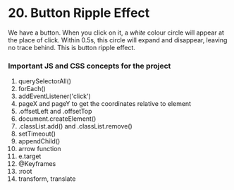 # 20. Button Ripple Effect

We have a button. When you click on it, a *white* colour circle will appear at the place of click. Within 0.5s, this circle will expand and disappear, leaving no trace behind. This is button ripple effect.

### Important JS and CSS concepts for the project

1. querySelectorAll()
2. forEach()
3. addEventListener('click')
4. pageX and pageY to get the coordinates relative to <html> element
5. .offsetLeft and .offsetTop
6. document.createElement()
7. .classList.add() and .classList.remove()
8. setTimeout()
9. appendChild()
10. arrow function
11. e.target
12. @Keyframes
13. :root
14. transform, translate
